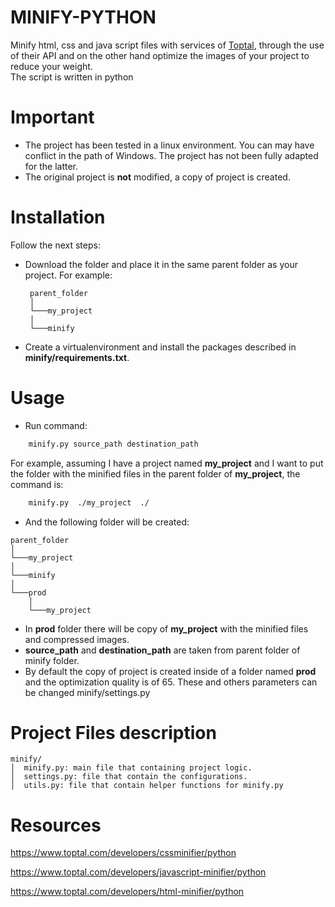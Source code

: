 # MINIFY-PYTHON
Minify html, css and java script files with services of <a href="https://www.toptal.com/">Toptal</a>,
through the use of their API and on the other hand optimize the images of your project to reduce your weight.
<br>
The script is written in python

# Important
- The project has been tested in a linux environment. You can may have conflict in the path of Windows. The project has not been fully adapted for the latter.
- The original project is <b>not</b> modified, a copy of project is created.

# Installation
Follow the next steps:
-  Download the folder and place it in the same parent folder as your project. For example: <br>
   ```
    parent_folder  
    │
    └───my_project
    │   
    └───minify
    ```
-  Create a virtualenvironment and install the packages described in <b>minify/requirements.txt</b>.

# Usage
- Run command:
```bash
    minify.py source_path destination_path
```
For example, assuming I have a project named <b>my_project</b> and I want to put the folder with the minified files
in the parent folder of <b>my_project</b>, the command is: <br>
```bash
    minify.py  ./my_project  ./
```
- And the following folder will be created: <br>
```
parent_folder  
│
└───my_project
│   
└───minify
│   
└───prod
    │   
    └───my_project
```
- In <b>prod</b> folder there will be copy of <b>my_project</b> with the minified files and compressed images.
- <b>source_path</b> and <b>destination_path</b> are taken from parent folder of minify folder. 
- By default the copy of project is created inside of a folder named <b>prod</b> and the optimization quality is of 65. These
and others parameters can be changed minify/settings.py

# Project Files description
```
minify/
│  minify.py: main file that containing project logic.
│  settings.py: file that contain the configurations.
│  utils.py: file that contain helper functions for minify.py
```

# Resources

https://www.toptal.com/developers/cssminifier/python

https://www.toptal.com/developers/javascript-minifier/python

https://www.toptal.com/developers/html-minifier/python

